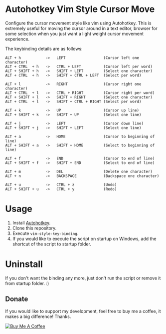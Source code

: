 # Autohotkey Vim Style Cursor Move

Configure the cursor movement style like vim using Autohotkey. This is extremely useful for moving the cursor around in a text editor, browser for some selection when you just want a light weight cursor movement experience.

The keybinding details are as follows:

```
ALT + h           ->   LEFT                 (Cursor left one character)
ALT + CTRL  + h   ->   CTRL + LEFT          (Cursor left per word)
ALT + SHIFT + h   ->   SHIFT + LEFT         (Select one character)
ALT + CTRL  + h   ->   SHIFT + CTRL + LEFT  (Select per word)

ALT + l           ->   RIGHT                (Cursor right one character)
ALT + CTRL  + l   ->   CTRL + RIGHT         (Cursor right per word)
ALT + SHIFT + l   ->   SHIFT + RIGHT        (Select one character)
ALT + CTRL  + l   ->   SHIFT + CTRL + RIGHT (Select per word)

ALT + k           ->   UP                   (Cursor up line)
ALT + SHIFT + k   ->   SHIFT + UP           (Select one line)

ALT + j           ->   LEFT                 (Cursor down line)
ALT + SHIFT + j   ->   SHIFT + LEFT         (Select one line)

ALT + a           ->   HOME                 (Cursor to beginning of line)
ALT + SHIFT + a   ->   SHIFT + HOME         (Select to beginning of line)

ALT + f           ->   END                  (Cursor to end of line)
ALT + SHIFT + f   ->   SHIFT + END          (Select to end of line)

ALT + m           ->   DEL                  (Delete one character)
ALT + n           ->   BACKSPACE            (Backspace one character)

ALT + u           ->   CTRL + z             (Undo)
ALT + SHIFT + u   ->   CTRL + y             (Redo)
```

# Usage

1. Install [Autohotkey](https://www.autohotkey.com/).
2. Clone this repository.
3. Execute `vim-style-key-binding`.
4. If you would like to execute the script on startup on Windows, add the shortcut of the script to startup folder.

# Uninstall

If you don't want the binding any more, just don't run the script or remove it from startup folder. :)

## Donate

If you would like to support my development, feel free to buy me a coffee, it makes a big difference! Thanks.

<a href="https://www.buymeacoffee.com/jinweijie" target="_blank"><img src="https://www.buymeacoffee.com/assets/img/custom_images/white_img.png" alt="Buy Me A Coffee"></a>
